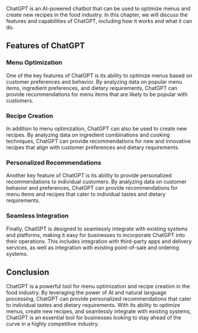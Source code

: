 
ChatGPT is an AI-powered chatbot that can be used to optimize menus and create new recipes in the food industry. In this chapter, we will discuss the features and capabilities of ChatGPT, including how it works and what it can do.

Features of ChatGPT
-------------------

### Menu Optimization

One of the key features of ChatGPT is its ability to optimize menus based on customer preferences and behavior. By analyzing data on popular menu items, ingredient preferences, and dietary requirements, ChatGPT can provide recommendations for menu items that are likely to be popular with customers.

### Recipe Creation

In addition to menu optimization, ChatGPT can also be used to create new recipes. By analyzing data on ingredient combinations and cooking techniques, ChatGPT can provide recommendations for new and innovative recipes that align with customer preferences and dietary requirements.

### Personalized Recommendations

Another key feature of ChatGPT is its ability to provide personalized recommendations to individual customers. By analyzing data on customer behavior and preferences, ChatGPT can provide recommendations for menu items and recipes that cater to individual tastes and dietary requirements.

### Seamless Integration

Finally, ChatGPT is designed to seamlessly integrate with existing systems and platforms, making it easy for businesses to incorporate ChatGPT into their operations. This includes integration with third-party apps and delivery services, as well as integration with existing point-of-sale and ordering systems.

Conclusion
----------

ChatGPT is a powerful tool for menu optimization and recipe creation in the food industry. By leveraging the power of AI and natural language processing, ChatGPT can provide personalized recommendations that cater to individual tastes and dietary requirements. With its ability to optimize menus, create new recipes, and seamlessly integrate with existing systems, ChatGPT is an essential tool for businesses looking to stay ahead of the curve in a highly competitive industry.
